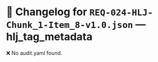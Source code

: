 # 📝 Changelog for `REQ-024-HLJ-Chunk_1-Item_8-v1.0.json` — **hlj_tag_metadata**

❌ No audit.yaml found.
